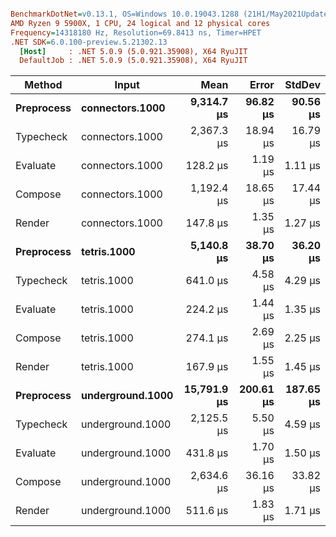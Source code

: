 ``` ini

BenchmarkDotNet=v0.13.1, OS=Windows 10.0.19043.1288 (21H1/May2021Update)
AMD Ryzen 9 5900X, 1 CPU, 24 logical and 12 physical cores
Frequency=14318180 Hz, Resolution=69.8413 ns, Timer=HPET
.NET SDK=6.0.100-preview.5.21302.13
  [Host]     : .NET 5.0.9 (5.0.921.35908), X64 RyuJIT
  DefaultJob : .NET 5.0.9 (5.0.921.35908), X64 RyuJIT


```
|     Method |            Input |        Mean |     Error |    StdDev |
|----------- |----------------- |------------:|----------:|----------:|
| **Preprocess** |  **connectors.1000** |  **9,314.7 μs** |  **96.82 μs** |  **90.56 μs** |
|  Typecheck |  connectors.1000 |  2,367.3 μs |  18.94 μs |  16.79 μs |
|   Evaluate |  connectors.1000 |    128.2 μs |   1.19 μs |   1.11 μs |
|    Compose |  connectors.1000 |  1,192.4 μs |  18.65 μs |  17.44 μs |
|     Render |  connectors.1000 |    147.8 μs |   1.35 μs |   1.27 μs |
| **Preprocess** |      **tetris.1000** |  **5,140.8 μs** |  **38.70 μs** |  **36.20 μs** |
|  Typecheck |      tetris.1000 |    641.0 μs |   4.58 μs |   4.29 μs |
|   Evaluate |      tetris.1000 |    224.2 μs |   1.44 μs |   1.35 μs |
|    Compose |      tetris.1000 |    274.1 μs |   2.69 μs |   2.25 μs |
|     Render |      tetris.1000 |    167.9 μs |   1.55 μs |   1.45 μs |
| **Preprocess** | **underground.1000** | **15,791.9 μs** | **200.61 μs** | **187.65 μs** |
|  Typecheck | underground.1000 |  2,125.5 μs |   5.50 μs |   4.59 μs |
|   Evaluate | underground.1000 |    431.8 μs |   1.70 μs |   1.50 μs |
|    Compose | underground.1000 |  2,634.6 μs |  36.16 μs |  33.82 μs |
|     Render | underground.1000 |    511.6 μs |   1.83 μs |   1.71 μs |
